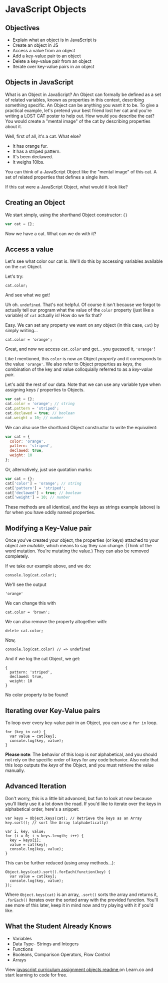 # JavaScript Objects

## Objectives
+ Explain what an object is in JavaScript is
+ Create an object in JS
+ Access a value from an object
+ Add a key-value pair to an object
+ Delete a key-value pair from an object
+ Iterate over key-value pairs in an object

## Objects in JavaScript

What is an Object in JavaScript? An Object can formally be defined as a set
of related variables, known as properties in this context, describing something
specific. An Object can be anything you want it to be. To give a practical example,
let's pretend your best friend lost her cat and you're writing a LOST CAT poster
to help out. How would you describe the cat? You would create a "mental image"
of the cat by describing properties about it.

Well, first of all, it's a cat. What else?

- It has orange fur.
- It has a striped pattern.
- It's been declawed.
- It weighs 10lbs.

You can think of a JavaScript Object like the "mental image" of this cat. A
set of related properties that defines a single item.

If this cat were a JavaScript Object, what would it look like?

## Creating an Object

We start simply, using the shorthand Object constructor: `{}`

```javascript
var cat = {};
```

Now we have a cat. What can we do with it?

## Access a value

Let's see what color our cat is. We'll do this by accessing variables available
on the `cat` Object.

Let's try:

```
cat.color;
```

And see what we get!

Uh oh. `undefined`. That's not helpful. Of course it isn't because we forgot
to actually tell our program what the value of the `color` property (just like
  a variable) of `cat` actually is! How do we fix that?

Easy. We can set any property we want on any object (in this case, `cat`) by
simply writing...

```
cat.color = 'orange';
```

Great, and now we access `cat.color` and get... you guessed it, `'orange'`!

Like I mentioned, this `color` is now an Object *property* and it corresponds to
the value `'orange'`. We also refer to Object properties as *keys*, the combination of the
key and value colloquially referred to as a *key-value pair*.

Let's add the rest of our data. Note that we can use any variable type when
assigning keys / properties to Objects.

```javascript
var cat = {};
cat.color = 'orange'; // string
cat.pattern = 'striped';
cat.declawed = true; // boolean
cat.weight = 10; // number
```

We can also use the shorthand Object constructor to write the equivalent:

```javascript
var cat = {
  color: 'orange',
  pattern: 'striped',
  declawed: true,
  weight: 10
};
```

Or, alternatively, just use quotation marks:

```javascript
var cat = {};
cat['color'] = 'orange'; // string
cat['pattern'] = 'striped';
cat['declawed'] = true; // boolean
cat['weight'] = 10; // number
```

These methods are all identical, and the keys as strings example (above) is
for when you have oddly named properties.

## Modifying a Key-Value pair

Once you've created your object, the properties (or keys) attached to your
object are *mutable*, which means to say they can change. (Think of the word
  mutation. You're mutating the value.) They can also be removed completely.

If we take our example above, and we do:

```
console.log(cat.color);
```

We'll see the output

```
'orange'
```

We can change this with

```
cat.color = 'brown';
```

We can also remove the property altogether with:

```
delete cat.color;
```

Now,

```
console.log(cat.color) // => undefined
```

And if we log the cat Object, we get:

```
{
  pattern: 'striped',
  declawed: true,
  weight: 10
}
```

No color property to be found!

## Iterating over Key-Value pairs

To loop over every key-value pair in an Object, you can use a `for in` loop.

```
for (key in cat) {
  var value = cat[key];
  console.log(key, value);
}
```

**Please note**: The behavior of this loop is *not* alphabetical, and you should
not rely on the specific order of keys for any code behavior. Also note that this
loop outputs the *keys* of the Object, and you must retrieve the value manually.

## Advanced Iteration

Don't worry, this is a little bit advanced, but fun to look at now because
you'll likely use it a lot down the road. If you'd like to iterate over the keys
in alphabetical order, here's a snippet:

```
var keys = Object.keys(cat); // Retrieve the keys as an Array
key.sort(); // sort the Array (alphabetically)

var i, key, value;
for (i = 0; i < keys.length; i++) {
  key = keys[i];
  value = cat[key];
  console.log(key, value);
}
```

This can be further reduced (using array methods...):

```
Object.keys(cat).sort().forEach(function(key) {
  var value = cat[key];
  console.log(key, value);
});
```

Where `Object.keys(cat)` is an array, `.sort()` sorts the array and returns it,
`.forEach()` iterates over the sorted array with the provided function. You'll
see more of this later, keep it in mind now and try playing with it if you'd like.

## What the Student Already Knows

- Variables
- Data Type- Strings and Integers
- Functions
- Booleans, Comparison Operators, Flow Control
- Arrays

<p class='util--hide'>View <a href='https://learn.co/lessons/javascript-curriculum-assignment-objects-readme'>javascript curriculum assignment objects readme </a> on Learn.co and start learning to code for free.</p>
